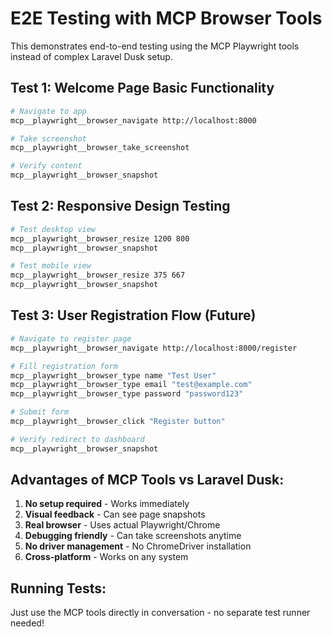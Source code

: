 # E2E Testing with MCP Browser Tools

This demonstrates end-to-end testing using the MCP Playwright tools instead of complex Laravel Dusk setup.

## Test 1: Welcome Page Basic Functionality
```bash
# Navigate to app
mcp__playwright__browser_navigate http://localhost:8000

# Take screenshot
mcp__playwright__browser_take_screenshot

# Verify content
mcp__playwright__browser_snapshot
```

## Test 2: Responsive Design Testing
```bash
# Test desktop view
mcp__playwright__browser_resize 1200 800
mcp__playwright__browser_snapshot

# Test mobile view  
mcp__playwright__browser_resize 375 667
mcp__playwright__browser_snapshot
```

## Test 3: User Registration Flow (Future)
```bash
# Navigate to register page
mcp__playwright__browser_navigate http://localhost:8000/register

# Fill registration form
mcp__playwright__browser_type name "Test User"
mcp__playwright__browser_type email "test@example.com"
mcp__playwright__browser_type password "password123"

# Submit form
mcp__playwright__browser_click "Register button"

# Verify redirect to dashboard
mcp__playwright__browser_snapshot
```

## Advantages of MCP Tools vs Laravel Dusk:
1. **No setup required** - Works immediately
2. **Visual feedback** - Can see page snapshots
3. **Real browser** - Uses actual Playwright/Chrome
4. **Debugging friendly** - Can take screenshots anytime
5. **No driver management** - No ChromeDriver installation
6. **Cross-platform** - Works on any system

## Running Tests:
Just use the MCP tools directly in conversation - no separate test runner needed!